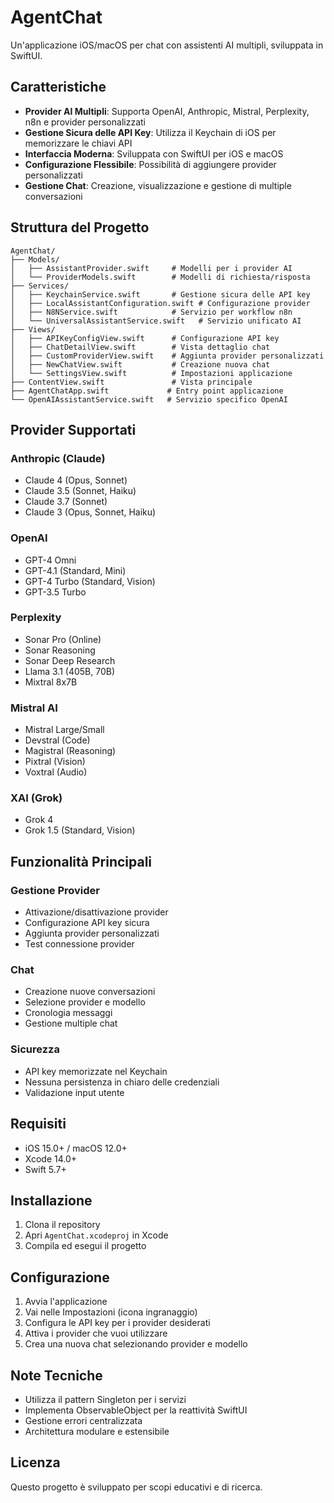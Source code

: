 # AgentChat

Un'applicazione iOS/macOS per chat con assistenti AI multipli, sviluppata in SwiftUI.

## Caratteristiche

- **Provider AI Multipli**: Supporta OpenAI, Anthropic, Mistral, Perplexity, n8n e provider personalizzati
- **Gestione Sicura delle API Key**: Utilizza il Keychain di iOS per memorizzare le chiavi API
- **Interfaccia Moderna**: Sviluppata con SwiftUI per iOS e macOS
- **Configurazione Flessibile**: Possibilità di aggiungere provider personalizzati
- **Gestione Chat**: Creazione, visualizzazione e gestione di multiple conversazioni

## Struttura del Progetto

```
AgentChat/
├── Models/
│   ├── AssistantProvider.swift     # Modelli per i provider AI
│   └── ProviderModels.swift        # Modelli di richiesta/risposta
├── Services/
│   ├── KeychainService.swift       # Gestione sicura delle API key
│   ├── LocalAssistantConfiguration.swift # Configurazione provider
│   ├── N8NService.swift            # Servizio per workflow n8n
│   └── UniversalAssistantService.swift   # Servizio unificato AI
├── Views/
│   ├── APIKeyConfigView.swift      # Configurazione API key
│   ├── ChatDetailView.swift        # Vista dettaglio chat
│   ├── CustomProviderView.swift    # Aggiunta provider personalizzati
│   ├── NewChatView.swift           # Creazione nuova chat
│   └── SettingsView.swift          # Impostazioni applicazione
├── ContentView.swift               # Vista principale
├── AgentChatApp.swift             # Entry point applicazione
└── OpenAIAssistantService.swift   # Servizio specifico OpenAI
```

## Provider Supportati

### Anthropic (Claude)
- Claude 4 (Opus, Sonnet)
- Claude 3.5 (Sonnet, Haiku)
- Claude 3.7 (Sonnet)
- Claude 3 (Opus, Sonnet, Haiku)

### OpenAI
- GPT-4 Omni
- GPT-4.1 (Standard, Mini)
- GPT-4 Turbo (Standard, Vision)
- GPT-3.5 Turbo

### Perplexity
- Sonar Pro (Online)
- Sonar Reasoning
- Sonar Deep Research
- Llama 3.1 (405B, 70B)
- Mixtral 8x7B

### Mistral AI
- Mistral Large/Small
- Devstral (Code)
- Magistral (Reasoning)
- Pixtral (Vision)
- Voxtral (Audio)

### XAI (Grok)
- Grok 4
- Grok 1.5 (Standard, Vision)

## Funzionalità Principali

### Gestione Provider
- Attivazione/disattivazione provider
- Configurazione API key sicura
- Aggiunta provider personalizzati
- Test connessione provider

### Chat
- Creazione nuove conversazioni
- Selezione provider e modello
- Cronologia messaggi
- Gestione multiple chat

### Sicurezza
- API key memorizzate nel Keychain
- Nessuna persistenza in chiaro delle credenziali
- Validazione input utente

## Requisiti

- iOS 15.0+ / macOS 12.0+
- Xcode 14.0+
- Swift 5.7+

## Installazione

1. Clona il repository
2. Apri `AgentChat.xcodeproj` in Xcode
3. Compila ed esegui il progetto

## Configurazione

1. Avvia l'applicazione
2. Vai nelle Impostazioni (icona ingranaggio)
3. Configura le API key per i provider desiderati
4. Attiva i provider che vuoi utilizzare
5. Crea una nuova chat selezionando provider e modello

## Note Tecniche

- Utilizza il pattern Singleton per i servizi
- Implementa ObservableObject per la reattività SwiftUI
- Gestione errori centralizzata
- Architettura modulare e estensibile

## Licenza

Questo progetto è sviluppato per scopi educativi e di ricerca.